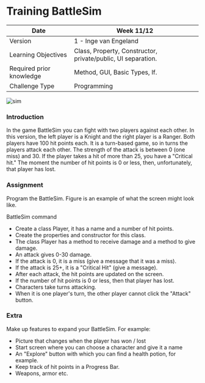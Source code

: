 # Training BattleSim

| Date                     | Week 11/12                                                   |
| ------------------------ | ------------------------------------------------------------ |
| Version                  | 1 - Inge van Engeland                                        |
| Learning Objectives      | Class, Property, Constructor, private/public, UI separation. |
| Required prior knowledge | Method, GUI, Basic Types, If.                                |
| Challenge Type           | Programming                                                  |

![sim](figures/BattleSim.png "battlesim")


### Introduction
In the game BattleSim you can fight with two players against each other.
In this version, the left player is a Knight and the right player is a Ranger.
Both players have 100 hit points each.
It is a turn-based game, so in turns the players attack each other.
The strength of the attack is between 0 (one miss) and 30.
If the player takes a hit of more than 25, you have a "Critical hit."
The moment the number of hit points is 0 or less,
then, unfortunately, that player has lost.


### Assignment
Program the BattleSim. Figure
[](#fig:BattleSim)
is an example of what the screen might look like.

BattleSim command

- Create a class Player, it has a name and a number of hit points.
- Create the properties and constructor for this class.
- The class Player has a method to receive damage and a method to give damage.
- An attack gives 0-30 damage.
- If the attack is 0, it is a miss (give a message that it was a miss).
- If the attack is 25+, it is a "Critical Hit" (give a message).
- After each attack, the hit points are updated on the screen.
- If the number of hit points is 0 or less, then that player has lost.
- Characters take turns attacking.
- When it is one player's turn, the other player cannot click the "Attack" button.


### Extra
Make up features to expand your BattleSim. For example:
- Picture that changes when the player has won / lost
- Start screen where you can choose a character and give it a name
- An "Explore" button with which you can find a health potion, for example.
- Keep track of hit points in a Progress Bar.
- Weapons, armor etc.